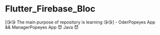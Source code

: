 # Flutter_Firebase_Bloc
[😘😘 The main purpose of repository is learning 😘😘] - OderPopeyes App &amp;&amp; ManagerPopeyes App 😈 Java 😈
